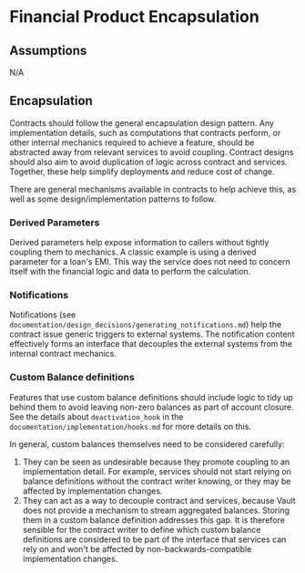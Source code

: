 # Financial Product Encapsulation

## Assumptions

N/A

## Encapsulation

Contracts should follow the general encapsulation design pattern. Any implementation details, such as computations that contracts perform, or other internal mechanics required to achieve a feature, should be abstracted away from relevant services to avoid coupling. Contract designs should also aim to avoid duplication of logic across contract and services. Together, these help simplify deployments and reduce cost of change.

There are general mechanisms available in contracts to help achieve this, as well as some design/implementation patterns to follow.

### Derived Parameters

Derived parameters help expose information to callers without tightly coupling them to mechanics. A classic example is using a derived parameter for a loan's EMI. This way the service does not need to concern itself with the financial logic and data to perform the calculation.

### Notifications

Notifications (see `documentation/design_decisions/generating_notifications.md`) help the contract issue generic triggers to external systems. The notification content effectively forms an interface that decouples the external systems from the internal contract mechanics.

### Custom Balance definitions

Features that use custom balance definitions should include logic to tidy up behind them to avoid leaving non-zero balances as part of account closure. See the details about `deactivation_hook` in the `documentation/implementation/hooks.md` for more details on this.

In general, custom balances themselves need to be considered carefully:

  1. They can be seen as undesirable because they promote coupling to an implementation detail. For example,  services should not start relying on balance definitions without the contract writer knowing, or they may be affected by implementation changes.
  2. They can act as a way to decouple contract and services, because Vault does not provide a mechanism to stream aggregated balances. Storing them in a custom balance definition addresses this gap.
It is therefore sensible for the contract writer to define which custom balance definitions are considered to be part of the interface that services can rely on and won't be affected by non-backwards-compatible implementation changes.
